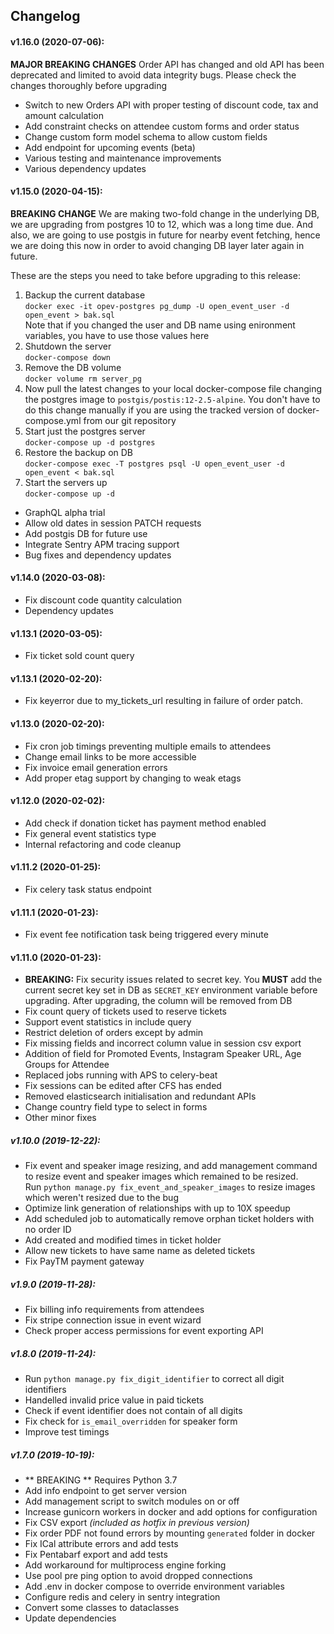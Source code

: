 ## Changelog

#### v1.16.0 (2020-07-06):

**MAJOR BREAKING CHANGES**
Order API has changed and old API has been deprecated and limited to avoid data integrity bugs. Please check the changes thoroughly before upgrading

- Switch to new Orders API with proper testing of discount code, tax and amount calculation
- Add constraint checks on attendee custom forms and order status
- Change custom form model schema to allow custom fields
- Add endpoint for upcoming events (beta)
- Various testing and maintenance improvements  
- Various dependency updates

#### v1.15.0 (2020-04-15):

**BREAKING CHANGE**
We are making two-fold change in the underlying DB, we are upgrading from postgres 10 to 12, which was a long time due. And also, we are going to use postgis in future for nearby event fetching, hence we are doing this now in order to avoid changing DB layer later again in future.

These are the steps you need to take before upgrading to this release:
1. Backup the current database  
`docker exec -it opev-postgres pg_dump -U open_event_user -d open_event > bak.sql`  
Note that if you changed the user and DB name using enironment variables, you have to use those values here  
2. Shutdown the server  
`docker-compose down`
3. Remove the DB volume  
`docker volume rm server_pg`
4. Now pull the latest changes to your local docker-compose file changing the postgres image to `postgis/postis:12-2.5-alpine`. You don't have to do this change manually if you are using the tracked version of docker-compose.yml from our git repository
5. Start just the postgres server  
`docker-compose up -d postgres`
6. Restore the backup on DB  
`docker-compose exec -T postgres psql -U open_event_user -d open_event < bak.sql`
7. Start the servers up  
`docker-compose up -d`

- GraphQL alpha trial
- Allow old dates in session PATCH requests
- Add postgis DB for future use
- Integrate Sentry APM tracing support
- Bug fixes and dependency updates

#### v1.14.0 (2020-03-08):

- Fix discount code quantity calculation
- Dependency updates

#### v1.13.1 (2020-03-05):

- Fix ticket sold count query

#### v1.13.1 (2020-02-20):

- Fix keyerror due to my_tickets_url resulting in failure of order patch.

#### v1.13.0 (2020-02-20):

- Fix cron job timings preventing multiple emails to attendees
- Change email links to be more accessible
- Fix invoice email generation errors
- Add proper etag support by changing to weak etags

#### v1.12.0 (2020-02-02):

- Add check if donation ticket has payment method enabled
- Fix general event statistics type
- Internal refactoring and code cleanup

#### v1.11.2 (2020-01-25):

- Fix celery task status endpoint

#### v1.11.1 (2020-01-23):

- Fix event fee notification task being triggered every minute

#### v1.11.0 (2020-01-23):

- **BREAKING:** Fix security issues related to secret key. You **MUST** add the current secret key set in DB as `SECRET_KEY` environment variable before upgrading. After upgrading, the column will be removed from DB 
- Fix count query of tickets used to reserve tickets
- Support event statistics in include query
- Restrict deletion of orders except by admin
- Fix missing fields and incorrect column value in session csv export
- Addition of field for Promoted Events, Instagram Speaker URL, Age Groups for Attendee
- Replaced jobs running with APS to celery-beat
- Fix sessions can be edited after CFS has ended
- Removed elasticsearch initialisation and redundant APIs
- Change country field type to select in forms
- Other minor fixes

##### v1.10.0 (2019-12-22):

- Fix event and speaker image resizing, and add management command to resize event and speaker images which remained to be resized.  
Run `python manage.py fix_event_and_speaker_images` to resize images which weren't resized due to the bug
- Optimize link generation of relationships with up to 10X speedup
- Add scheduled job to automatically remove orphan ticket holders with no order ID
- Add created and modified times in ticket holder
- Allow new tickets to have same name as deleted tickets
- Fix PayTM payment gateway

##### v1.9.0 (2019-11-28):

- Fix billing info requirements from attendees
- Fix stripe connection issue in event wizard
- Check proper access permissions for event exporting API


##### v1.8.0 (2019-11-24):

- Run `python manage.py fix_digit_identifier` to correct all digit identifiers
- Handelled invalid price value in paid tickets
- Check if event identifier does not contain of all digits
- Fix check for `is_email_overridden` for speaker form
- Improve test timings

##### v1.7.0 (2019-10-19):

- ** BREAKING ** Requires Python 3.7
- Add info endpoint to get server version
- Add management script to switch modules on or off
- Increase gunicorn workers in docker and add options for configuration
- Fix CSV export *(included as hotfix in previous version)*
- Fix order PDF not found errors by mounting `generated` folder in docker
- Fix ICal attribute errors and add tests
- Fix Pentabarf export and add tests
- Add workaround for multiprocess engine forking
- Use pool pre ping option to avoid dropped connections
- Add .env in docker compose to override environment variables
- Configure redis and celery in sentry integration
- Convert some classes to dataclasses
- Update dependencies
